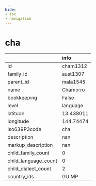 ```yaml
---
hide:
- toc
- navigation
---
```

# cha
|                      | info      |
|:---------------------|:----------|
| id                   | cham1312  |
| family_id            | aust1307  |
| parent_id            | mala1545  |
| name                 | Chamorro  |
| bookkeeping          | False     |
| level                | language  |
| latitude             | 13.438011 |
| longitude            | 144.74474 |
| iso639P3code         | cha       |
| description          | nan       |
| markup_description   | nan       |
| child_family_count   | 0         |
| child_language_count | 0         |
| child_dialect_count  | 2         |
| country_ids          | GU MP     |